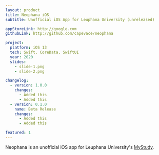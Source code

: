 ```yaml
---
layout: product
title: Neophana iOS
subtitle: Unofficial iOS App for Leuphana University (unreleased)

appStoreLink: http://google.com
githubLink: http://github.com/capevace/neophana

project:
  platform: iOS 13
  tech: Swift, CoreData, SwiftUI
  year: 2020
  slides:
    - slide-1.png
    - slide-2.png

changelog:
  - version: 1.0.0
    changes:
      - Added this
      - Added this
  - version: 0.1.0
    name: Beta Release
    changes:
      - Added this
      - Added this

featured: 1
---
```


Neophana is an unofficial iOS app for Leuphana University's [MyStudy](https://mystudy.leuphana.de).

